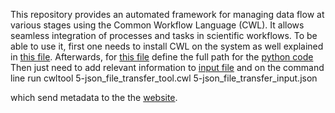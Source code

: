 This repository provides an automated framework for managing data flow at various stages using the Common Workflow Language (CWL). It allows seamless integration of processes and tasks in scientific workflows.
To be able to use it, first one needs to install CWL on the system as well explained in [this file](https://github.com/mafshari64/common_workflow_language/blob/main/how%20to%20install%20Common%20Workflow%20Language_cwl.txt).
Afterwards, for [this file](https://github.com/mafshari64/common_workflow_language/blob/main/5-json_file_transfer_tool.cwl) define the full path for the [python code](https://github.com/mafshari64/common_workflow_language/blob/main/5-json_file_transfer.py) 
Then just need to add relevant information to [input file](https://github.com/mafshari64/common_workflow_language/blob/main/5-json_file_transfer_input.json) and on the command line run 
cwltool 5-json_file_transfer_tool.cwl 5-json_file_transfer_input.json

which send metadata to the the [website](https://fwksimulationlogger.fz-rossendorf.de/login ).
